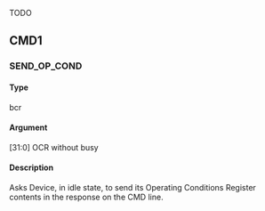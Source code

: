 TODO

## CMD1

### SEND_OP_COND

#### Type
bcr

#### Argument
[31:0] OCR without busy

#### Description
Asks Device, in idle state, to send its Operating Conditions Register contents in the response on the CMD line.

